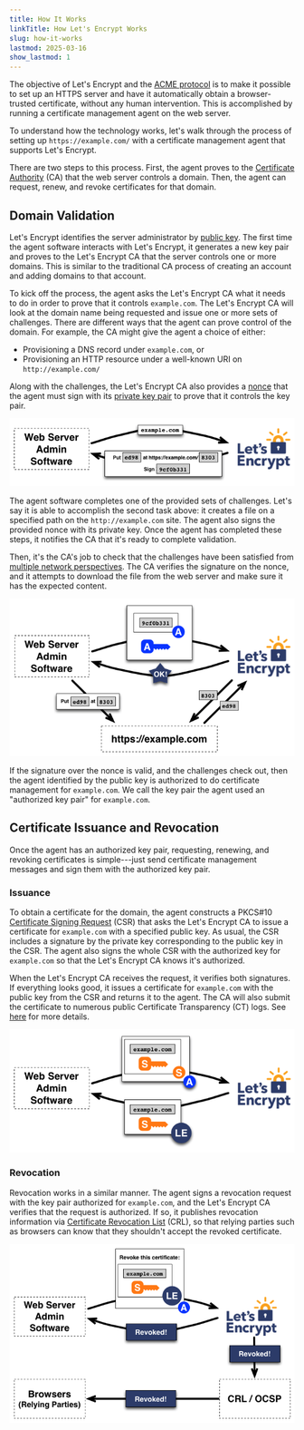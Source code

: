 ```yaml
---
title: How It Works
linkTitle: How Let's Encrypt Works
slug: how-it-works
lastmod: 2025-03-16
show_lastmod: 1
---
```


The objective of Let's Encrypt and the [ACME protocol](https://tools.ietf.org/html/rfc8555) is to make it possible to set up an HTTPS server and have it automatically obtain a browser-trusted certificate, without any human intervention. This is accomplished by running a certificate management agent on the web server.

To understand how the technology works, let's walk through the process of setting up `https://example.com/` with a certificate management agent that supports Let's Encrypt.

There are two steps to this process. First, the agent proves to the [Certificate Authority](https://simple.wikipedia.org/wiki/Certificate_authority) (CA) that the web server controls a domain. Then, the agent can request, renew, and revoke certificates for that domain.

## Domain Validation

Let's Encrypt identifies the server administrator by [public key](https://simple.wikipedia.org/wiki/Public-key_cryptography). The first time the agent software interacts with Let's Encrypt, it generates a new key pair and proves to the Let's Encrypt CA that the server controls one or more domains. This is similar to the traditional CA process of creating an account and adding domains to that account.

To kick off the process, the agent asks the Let's Encrypt CA what it needs to do in order to prove that it controls `example.com`. The Let's Encrypt CA will look at the domain name being requested and issue one or more sets of challenges. There are different ways that the agent can prove control of the domain. For example, the CA might give the agent a choice of either:

* Provisioning a DNS record under `example.com`, or
* Provisioning an HTTP resource under a well-known URI on `http://example.com/`

Along with the challenges, the Let's Encrypt CA also provides a [nonce](https://csrc.nist.gov/glossary/term/nonce) that the agent must sign with its [private key pair](https://simple.wikipedia.org/wiki/Public-key_cryptography) to prove that it controls the key pair.

<div class="howitworks-figure">
<img alt="Requesting challenges to validate example.com"
     src="/images/howitworks_challenge.png"/>
</div>

The agent software completes one of the provided sets of challenges. Let's say it is able to accomplish the second task above: it creates a file on a specified path on the `http://example.com` site. The agent also signs the provided nonce with its private key. Once the agent has completed these steps, it notifies the CA that it's ready to complete validation.

Then, it's the CA's job to check that the challenges have been satisfied from [multiple network perspectives](/2020/02/19/multi-perspective-validation). The CA verifies the signature on the nonce, and it attempts to download the file from the web server and make sure it has the expected content.

<div class="howitworks-figure">
<img alt="Requesting authorization to act for example.com"
     src="/images/howitworks_authorization.png"/>
</div>

If the signature over the nonce is valid, and the challenges check out, then the agent identified by the public key is authorized to do certificate management for `example.com`. We call the key pair the agent used an "authorized key pair" for `example.com`.


## Certificate Issuance and Revocation

Once the agent has an authorized key pair, requesting, renewing, and revoking certificates is simple---just send certificate management messages and sign them with the authorized key pair.

### Issuance

To obtain a certificate for the domain, the agent constructs a PKCS#10 [Certificate Signing Request](https://tools.ietf.org/html/rfc2986) (CSR) that asks the Let's Encrypt CA to issue a certificate for `example.com` with a specified public key. As usual, the CSR includes a signature by the private key corresponding to the public key in the CSR. The agent also signs the whole CSR with the authorized key for `example.com` so that the Let's Encrypt CA knows it's authorized.

When the Let's Encrypt CA receives the request, it verifies both signatures. If everything looks good, it issues a certificate for `example.com` with the public key from the CSR and returns it to the agent. The CA will also submit the certificate to numerous public Certificate Transparency (CT) logs. See [here](https://certificate.transparency.dev/howctworks/#pki) for more details.

<div class="howitworks-figure">
<img alt="Requesting a certificate for example.com"
     src="/images/howitworks_certificate.png"/>
</div>

### Revocation

Revocation works in a similar manner. The agent signs a revocation request with the key pair authorized for `example.com`, and the Let's Encrypt CA verifies that the request is authorized. If so, it publishes revocation information via [Certificate Revocation List](https://en.wikipedia.org/wiki/Certificate_revocation_list) (CRL), so that relying parties such as browsers can know that they shouldn't accept the revoked certificate.

<div class="howitworks-figure">
<img alt="Requesting revocation of a certificate for example.com"
     src="/images/howitworks_revocation.png"/>
</div>
